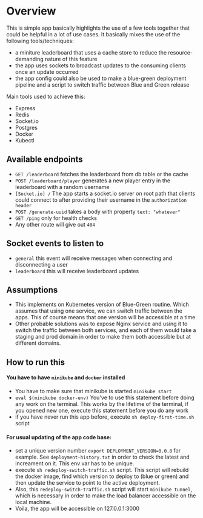 # Overview
This is simple app basically highlights the use of a few tools together that could be helpful in a lot of use cases. It basically mixes the use of the following tools/techniques:
- a miniture leaderboard that uses a cache store to reduce the resource-demanding nature of this feature
- the app uses sockets to broadcast updates to the consuming clients once an update occurred
- the app config could also be used to make a blue-green deployment pipeline and a script to switch traffic between Blue and Green release

Main tools used to achieve this:
- Express
- Redis
- Socket.io
- Postgres
- Docker
- Kubectl

## Available endpoints
- `GET /leaderboard` fetches the leaderboard from db table or the cache
- `POST /leaderboard/player` generates a new player entry in the leaderboard with a random username
- `[Socket.io] /` The app starts a socket.io server on root path that clients could connect to after providing their username in the `authorization header` 
- `POST /generate-uuid` takes a body with property `text: "whatever"`
- `GET /ping` only for health checks
- Any other route will give out `404`

## Socket events to listen to
- `general` this event will receive messages when connecting and disconnecting a user
- `leaderboard` this will receive leaderboard updates

## Assumptions

- This implements on Kubernetes version of Blue-Green routine. Which assumes that using one service, we can switch traffic between the apps. This of course means that one version will be accessible at a time.
- Other probable solutions was to expose Nginx service and using it to switch the traffic between both services, and each of them would take a staging and prod domain in order to make them both accessible but at different domains.


## How to run this

#### You have to have `minikube` and `docker` installed

- You have to make sure that minikube is started `minikube start`
- `eval $(minikube docker-env)` You've to use this statement before doing any work on the terminal. This works by the lifetime of the terminal, if you opened new one, execute this statement before you do any work
- if you have never run this app before, execute `sh deploy-first-time.sh` script

#### For usual updating of the app code base:

- set a unique version number `export DEPLOYMENT_VERSION=0.0.8` for example. See `deployment-history.txt` in order to check the latest and increament on it. This env var has to be unique.
- execute `sh redeploy-switch-traffic.sh` script. This script will rebuild the docker image, find which version to deploy to (blue or green) and then update the service to point to the active deployment.
- Also, this `redeploy-switch-traffic.sh` script will start `minikube tunnel`, which is necessary in order to make the load balancer accessible on the local machine.
- Voila, the app will be accessible on 127.0.0.1:3000

